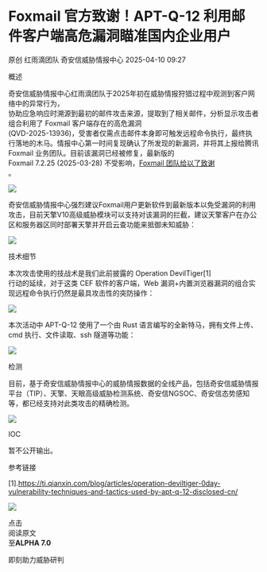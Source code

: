 #  Foxmail 官方致谢！APT-Q-12 利用邮件客户端高危漏洞瞄准国内企业用户   
原创 红雨滴团队  奇安信威胁情报中心   2025-04-10 09:27  
  
概述  
  
奇安信威胁情报中心红雨滴团队于2025年初在威胁情报狩猎过程中观测到客户网络中的异常行为，  
协助应急响应时溯源到最初的邮件攻击来源，提取到了相关邮件，分析显示攻击者组合利用了 Foxmail 客户端存在的高危漏洞  
(QVD-2025-13936)，受害者仅需点击邮件本身即可触发远程命令执行，最终执行落地的木马。情报中心第一时间复现确认了所发现的新漏洞，并将其上报给腾讯 Foxmail 业务团队。目前该漏洞已经被修复，最新版的   
Foxmail 7.2.25 (2025-03-28) 不受影响，[Foxmail 团队给以了致谢](https://mp.weixin.qq.com/s?__biz=MjM5NzE1NjA0MQ==&mid=2651206985&idx=1&sn=9dfb24d14a78698366dc57cc7a2e1ec5&scene=21#wechat_redirect)  
。  
  
![](https://mmbiz.qpic.cn/sz_mmbiz_png/2AqAgxkehicicvIQibLicTWz7qFhI9K5CkI8YIpdia2RoWOwzEZqmX5kwzMuJ27d9G7KicL2HRCGCliaKffqhXdC0OjmQ/640?wx_fmt=png&from=appmsg "")  
  
  
奇安信威胁情报中心强烈建议Foxmail用户更新软件到最新版本以免受漏洞的利用攻击，目前天擎V10高级威胁模块可以支持对该漏洞的拦截，建议天擎客户在办公区和服务器区同时部署天擎并开启云查功能来抵御未知威胁：  
  
![](https://mmbiz.qpic.cn/sz_mmbiz_png/2AqAgxkehic8Ekar0NsicibX5CNaSWtiaMUpDhH3ycicSG4WUh7lKkt6CgL4C35tPicGvjfVdqALp3mmvFDjlDwhqPJA/640?wx_fmt=png&from=appmsg "")  
  
  
技术细节  
  
本次攻击使用的技战术是我们此前披露的 Operation DevilTiger[1]   
行动的延续，对于这类 CEF 软件的客户端，Web 漏洞+内置浏览器漏洞的组合实现远程命令执行仍然是最具攻击性的突防操作：  
  
![](https://mmbiz.qpic.cn/sz_mmbiz_png/2AqAgxkehic8Ekar0NsicibX5CNaSWtiaMUpcJSIpVSODDD6WLR5GynkXldjc9ghia2bEU7nTbFVofNru2KxI9j1TKQ/640?wx_fmt=png&from=appmsg "")  
  
  
本次活动中 APT-Q-12 使用了一个由 Rust 语言编写的全新特马，拥有文件上传、cmd 执行、文件读取、ssh 隧道等功能：  
  
![](https://mmbiz.qpic.cn/sz_mmbiz_png/2AqAgxkehic8Ekar0NsicibX5CNaSWtiaMUpOQIzhDC7zVEFJxf0tI3uMRSjYENTEGA6qJiarSiahnZictM7qFiabcJPdQ/640?wx_fmt=png&from=appmsg "")  
  
  
  
检测  
  
目前，基于奇安信威胁情报中心的威胁情报数据的全线产品，包括奇安信威胁情报平台（TIP）、天擎、天眼高级威胁检测系统、奇安信NGSOC、奇安信态势感知等，都已经支持对此类攻击的精确检测。  
  
![](https://mmbiz.qpic.cn/sz_mmbiz_png/2AqAgxkehic8Ekar0NsicibX5CNaSWtiaMUpmDgMK8tZFicbBSNVObrLy96CmrPEe9a35odagc3JRUqkJoEME2dLdXQ/640?wx_fmt=png&from=appmsg "")  
  
  
IOC  
  
暂不公开输出。  
  
  
参考链接  
  
[1].https://ti.qianxin.com/blog/articles/operation-deviltiger-0day-vulnerability-techniques-and-tactics-used-by-apt-q-12-disclosed-cn/  
  
![](https://mmbiz.qpic.cn/sz_mmbiz_gif/2AqAgxkehic8Ekar0NsicibX5CNaSWtiaMUp0a47sxf0tgI7fMUu8EkxCvkBamHdVhn83PVQXhtHAfIguLttRGnQ6A/640?wx_fmt=gif&from=appmsg "")  
  
点击  
阅读原文  
至**ALPHA 7.0**  
  
即刻助力威胁研判  
  
  
